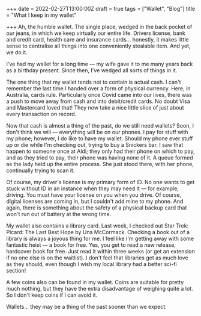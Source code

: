 +++
date = 2022-02-27T13:00:00Z
draft = true
tags = ["Wallet", "Blog"]
title = "What I keep in my wallet"

+++
Ah, the humble wallet. The single place, wedged in the back pocket of our jeans, in which we keep virtually our entire life. Drivers license, bank and credit card, health care and insurance cards... honestly, it makes little sense to centralise all things into one conveniently stealable item. And yet, we do it.

<!--more-->

I've had my wallet for a long time — my wife gave it to me many years back as a birthday present. Since then, I've wedged all sorts of things in it.

The one thing that my wallet tends not to contain is actual cash. I can't remember the last time I handed over a form of physical currency. Here, in Australia, cards rule. Particularly once Covid came into our lives, there was a push to move away from cash and into debit/credit cards. No doubt Visa and Mastercard loved that! They now take a nice little slice of just about every transaction on record.

Now that cash is almost a thing of the past, do we still need wallets? Soon, I don't think we will — everything will be on our phones. I pay for stuff with my phone; however, I do like to have my wallet. Should my phone ever stuff up or die while I'm checking out, trying to buy a Snickers bar. I saw that happen to someone once at Aldi; they only had their phone on which to pay, and as they tried to pay, their phone was having none of it. A queue formed as the lady held up the entire process. She just stood there, with her phone, continually trying to scan it.

Of course, my driver's license is my primary form of ID. No one wants to get stuck without ID in an instance when they may need it — for example, driving. You must have your license on you when you drive. Of course, digital licenses are coming in, but I couldn't add mine to my phone. And again, there is something about the safety of a physical backup card that won't run out of battery at the wrong time.

My wallet also contains a library card. Last week, I checked out Star Trek: Picard: The Last Best Hope by Una McCormack. Checking a book out of a library is always a joyous thing for me. I feel like I'm getting away with some fantastic heist — a book for free. Yes, you get to read a new release, hardcover book for free. Just read it within three weeks (or get an extension if no one else is on the waitlist). I don't feel that libraries get as much love as they should, even though I wish my local library had a better sci-fi section! 

A few coins also can be found in my wallet. Coins are suitable for pretty much nothing, but they have the extra disadvantage of weighing quite a lot. So I don't keep coins if I can avoid it. 

Wallets... they may be a thing of the past sooner than we expect.
